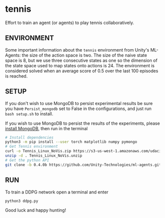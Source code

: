 # **tennis**

Effort to train an agent (or agents) to play tennis collaboratively.

## **ENVIRONMENT**
Some important information about the `tennis` environment from Unity's ML-Agents: the size of the action space is two. The size of the naive state space is 8, but we use three consecutive states as one so the dimension of the state space used to map states onto actions is 24. The environment is considered solved when an average score of 0.5 over the last 100 episodes is reached.

## **SETUP**
If you don't wish to use MongoDB to persist experimental results be sure you have `Persist_mongodb` set to False in the configurations, and just run `bash setup.sh` to install.

If you wish to use MongoDB to persist the results of the experiments, please [install MongoDB](https://docs.mongodb.com/manual/tutorial/install-mongodb-on-ubuntu/), then run in the terminal

```bash
# Install dependencies
python3 -m pip install --user torch matplotlib numpy pymongo
# Get Tennis environment
curl -o Tennis_Linux_NoVis.zip https://s3-us-west-1.amazonaws.com/udacity-drlnd/P3/Tennis/Tennis_Linux_NoVis.zip
unzip -d . Tennis_Linux_NoVis.unzip
# Get the python API
git clone -b 0.4.0b https://github.com/Unity-Technologies/ml-agents.git ./ml-agents
```  

## **RUN**
To train a DDPG network open a terminal and enter
```bash
python3 ddpg.py
```  
Good luck and happy hunting!
